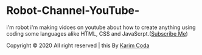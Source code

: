 # Robot-Channel-YouTube-
i'm robot i'm making vidoes on youtube about how to create anything using coding some languages alike HTML, CSS and JavaScrpt.(<a href="https://www.youtube.com/channel/UC4K13feyvHML3JU5G6slgYw">Subscribe Me</a>) <br/> 



Copyright &copy; 2020 All right reserved | this By <a href="https://www.instagram.com/karimcoda">Karim Coda</a>
